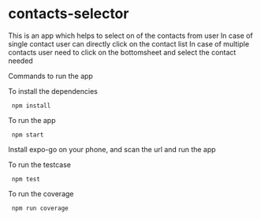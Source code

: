 # contacts-selector

This is an app which helps to select on of the contacts from user
In case of single contact user can directly click on the contact list
In case of multiple contacts user need to click on the bottomsheet and select the contact needed

Commands to run the app

To install the dependencies
  ```
   npm install
  ```

To run the app
  ```
   npm start
  ```

Install expo-go on your phone, and scan the url and run the app

To run the testcase
  ```
   npm test
  ```

To run the coverage
  ```
   npm run coverage
  ```